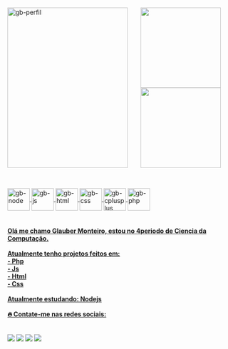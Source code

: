### 
<div> 

<img align="left" alt="gb-perfil" height="360" width="270" src="https://cdn.discordapp.com/attachments/874894710433546292/962844062782717962/IMG_0246.jpg">

</div>

<div align="center"> 
  <a href="https://github.com/glauber2k2">
  <img height="180em" src="https://github-readme-stats.vercel.app/api?username=glauber2k2&show_icons=true&theme=github_dark&include_all_commits=true&count_private=true"/>
  <img height="180em" src="https://github-readme-stats.vercel.app/api/top-langs/?username=glauber2k2&layout=compact&langs_count=7&theme=github_dark"/>
</div>
  
  ##
    
  <div style="display: inline_block"><br>
  <img align="center" alt="gb-node" height="50" width="50" src="https://cdn.jsdelivr.net/gh/devicons/devicon/icons/nodejs/nodejs-original.svg">
  <img align="center" alt="gb-js" height="50" width="50" src="https://cdn.jsdelivr.net/gh/devicons/devicon/icons/javascript/javascript-original.svg">
  <img align="center" alt="gb-html" height="50" width="50" src="https://cdn.jsdelivr.net/gh/devicons/devicon/icons/html5/html5-original.svg">
  <img align="center" alt="gb-css" height="50" width="50" src="https://cdn.jsdelivr.net/gh/devicons/devicon/icons/css3/css3-original.svg">
  <img align="center" alt="gb-cplusplus" height="50" width="50" src="https://cdn.jsdelivr.net/gh/devicons/devicon/icons/cplusplus/cplusplus-original.svg">
  <img align="center" alt="gb-php" height="50" width="50" src="https://cdn.jsdelivr.net/gh/devicons/devicon/icons/php/php-original.svg">

</div> <br>

  <div>   
    <h4> Olá me chamo Glauber Monteiro, estou no 4periodo de Ciencia da Computação. </br></br>
    Atualmente tenho projetos feitos em: </br> 
    - Php </br>
    - Js </br>
    - Html </br>
    - Css </br> </br>
    Atualmente estudando: Nodejs </br> </br>
   🔥 Contate-me nas redes sociais: </> 
    
      
      
  </div>
  
  <div><br>
  <a href="https://instagram.com/glauber.sm" target="_blank"><img src="https://img.shields.io/badge/-Instagram-%23E4405F?style=for-the-badge&logo=instagram&logoColor=white" target="_blank"></a>
 <a href="" target="_blank"><img src="https://img.shields.io/badge/Discord-7289DA?style=for-the-badge&logo=discord&logoColor=white" target="_blank"></a> 
  <a href = "mailto:devglaubermonteiro@gmail.com"><img src="https://img.shields.io/badge/-Gmail-%23333?style=for-the-badge&logo=gmail&logoColor=white" target="_blank"></a>
  <a href="https://www.linkedin.com/in/glauber-monteiro-40439b238/" target="_blank"><img src="https://img.shields.io/badge/-LinkedIn-%230077B5?style=for-the-badge&logo=linkedin&logoColor=white" target="_blank"></a> 
  </div>
